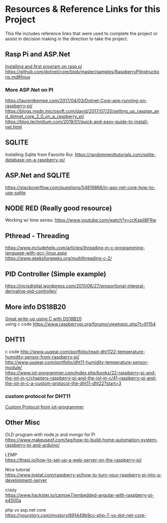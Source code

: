 # Resources & Reference Links for this Project  
This file includes reference links that were used to complete the project or assist in decision making in the direction to take the project.  

## Rasp Pi and ASP.Net  
[Installing and first program on rasp pi](https://thomaslevesque.com/2018/04/17/hosting-an-asp-net-core-2-application-on-a-raspberry-pi/)  
https://github.com/dotnet/core/blob/master/samples/RaspberryPiInstructions.md#linux  
### More ASP.Net on PI  
https://laurentkempe.com/2017/04/03/Dotnet-Core-app-running-on-raspberry-pi/  
https://blogs.msdn.microsoft.com/david/2017/07/20/setting_up_raspian_and_dotnet_core_2_0_on_a_raspberry_pi/  
https://blog.technitium.com/2019/01/quick-and-easy-guide-to-install-net.html  

## SQLITE
Installing Sqlite from Favorite Rui: https://randomnerdtutorials.com/sqlite-database-on-a-raspberry-pi/  

## ASP.Net and SQLITE  
https://stackoverflow.com/questions/54819866/in-asp-net-core-how-to-use-sqlite   
## NODE RED (Really good resource)
Working w/ time series:  https://www.youtube.com/watch?v=ccKspiI8FRw

## Pthread - Threading
https://www.includehelp.com/articles/threading-in-c-programming-language-with-gcc-linux.aspx
https://www.geeksforgeeks.org/multithreading-c-2/

## PID Controller (Simple example)
https://nicisdigital.wordpress.com/2011/06/27/proportional-integral-derivative-pid-controller/  

## More info DS18B20
[Great write-up using C with DS18B20](https://www.iot-programmer.com/index.php/books/22-raspberry-pi-and-the-iot-in-c/chapters-raspberry-pi-and-the-iot-in-c/38-raspberry-pi-and-the-iot-in-c-ds18b20-temperature-sensor)  
using c code https://www.raspberrypi.org/forums/viewtopic.php?t=91154  

## DHT11
c code http://www.uugear.com/portfolio/read-dht1122-temperature-humidity-sensor-from-raspberry-pi/  
http://www.uugear.com/portfolio/dht11-humidity-temperature-sensor-module/   
https://www.iot-programmer.com/index.php/books/22-raspberry-pi-and-the-iot-in-c/chapters-raspberry-pi-and-the-iot-in-c/41-raspberry-pi-and-the-iot-in-c-a-custom-protocol-the-dht11-dht22?start=3  

### custom protocol for DHT11
[Custom Protocol from iot-programmer](https://www.iot-programmer.com/index.php/books/22-raspberry-pi-and-the-iot-in-c/chapters-raspberry-pi-and-the-iot-in-c/41-raspberry-pi-and-the-iot-in-c-a-custom-protocol-the-dht11-dht22?start=3)  

## Other Misc
OLD program with node.js and mongo for Pi  
https://www.makeuseof.com/tag/how-to-build-home-automation-system-raspberry-pi-and-arduino/    

LEMP  
https://thepi.io/how-to-set-up-a-web-server-on-the-raspberry-pi/  


Nice tutorial  
https://www.toptal.com/raspberry-pi/how-to-turn-your-raspberry-pi-into-a-development-server 

crazy  
https://www.hackster.io/camow7/embedded-angular-with-raspberry-pi-e4500a
 
php vs asp.net core  
https://yourstory.com/mystory/891449b9cc-php-7-vs-dot-net-core- 